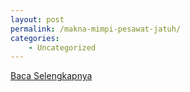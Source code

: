 ```yaml
---
layout: post
permalink: /makna-mimpi-pesawat-jatuh/
categories:
    - Uncategorized
---
```


[Baca Selengkapnya](/09)